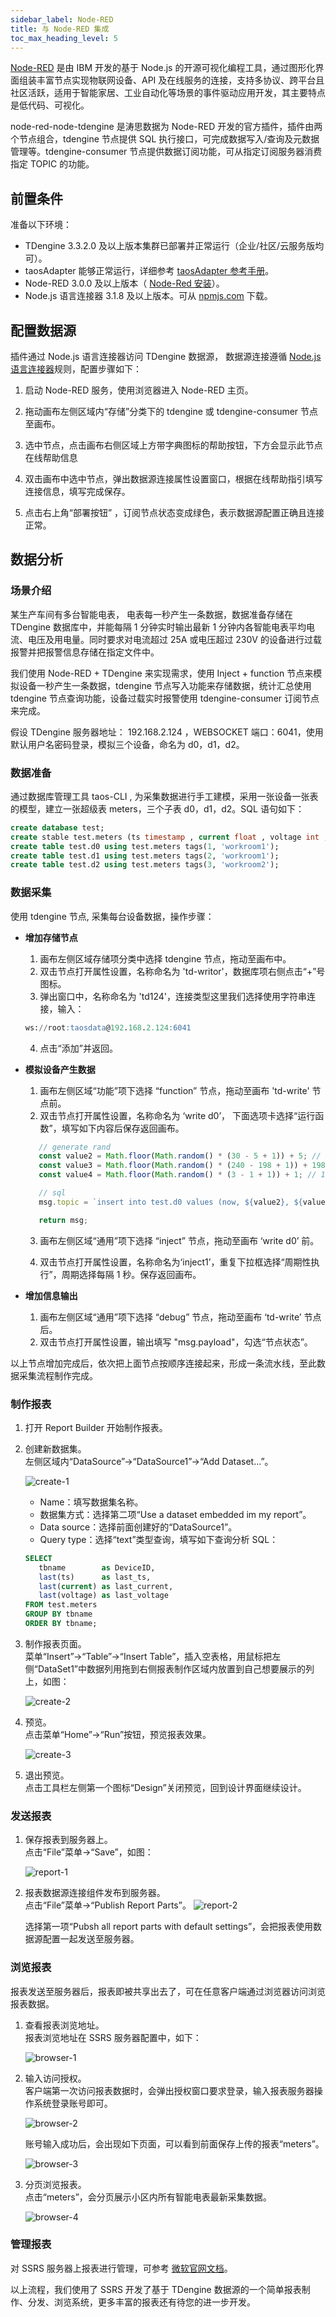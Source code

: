 ```yaml
---
sidebar_label: Node-RED
title: 与 Node-RED 集成
toc_max_heading_level: 5
---
```


[Node-RED](https://nodered.org/) 是由 IBM 开发的基于 Node.js 的开源可视化编程工具，通过图形化界面组装丰富节点实现物联网设备、API 及在线服务的连接，支持多协议、跨平台且社区活跃，适用于智能家居、工业自动化等场景的事件驱动应用开发，其主要特点是低代码、可视化。

node-red-node-tdengine 是涛思数据为 Node-RED 开发的官方插件，插件由两个节点组合，tdengine 节点提供 SQL 执行接口，可完成数据写入/查询及元数据管理等。tdengine-consumer 节点提供数据订阅功能，可从指定订阅服务器消费指定 TOPIC 的功能。

## 前置条件

准备以下环境：

- TDengine 3.3.2.0 及以上版本集群已部署并正常运行（企业/社区/云服务版均可）。
- taosAdapter 能够正常运行，详细参考 [taosAdapter 参考手册](../../../reference/components/taosadapter)。
- Node-RED 3.0.0 及以上版本（ [Node-Red 安装](https://nodered.org/docs/getting-started/)）。
- Node.js 语言连接器 3.1.8 及以上版本。可从 [npmjs.com](https://www.npmjs.com/package/@tdengine/websocket) 下载。


## 配置数据源
插件通过 Node.js 语言连接器访问 TDengine 数据源， 数据源连接遵循 [Node.js 语言连接器](../../../reference/connector/node/)规则，配置步骤如下：

1. 启动 Node-RED 服务，使用浏览器进入 Node-RED 主页。

2. 拖动画布左侧区域内“存储”分类下的 tdengine 或 tdengine-consumer 节点至画布。

3. 选中节点，点击画布右侧区域上方带字典图标的帮助按钮，下方会显示此节点在线帮助信息

4. 双击画布中选中节点，弹出数据源连接属性设置窗口，根据在线帮助指引填写连接信息，填写完成保存。
   
5. 点击右上角“部署按钮” ，订阅节点状态变成绿色，表示数据源配置正确且连接正常。


## 数据分析


### 场景介绍


某生产车间有多台智能电表， 电表每一秒产生一条数据，数据准备存储在 TDengine 数据库中，并能每隔 1 分钟实时输出最新 1 分钟内各智能电表平均电流、电压及用电量。同时要求对电流超过 25A 或电压超过 230V 的设备进行过载报警并把报警信息存储在指定文件中。

我们使用 Node-RED + TDengine 来实现需求，使用 Inject + function 节点来模拟设备一秒产生一条数据，tdengine 节点写入功能来存储数据，统计汇总使用 tdengine 节点查询功能，设备过载实时报警使用 tdengine-consumer 订阅节点来完成。

假设 TDengine 服务器地址： 192.168.2.124 ，WEBSOCKET 端口：6041，使用默认用户名密码登录，模拟三个设备，命名为 d0，d1，d2。

### 数据准备
通过数据库管理工具 taos-CLI , 为采集数据进行手工建模，采用一张设备一张表的模型，建立一张超级表 meters，三个子表 d0，d1，d2。SQL 语句如下：
``` sql
create database test;
create stable test.meters (ts timestamp , current float , voltage int , phase float ) tags (groupid int, location varchar(24));
create table test.d0 using test.meters tags(1, 'workroom1');
create table test.d1 using test.meters tags(2, 'workroom1');
create table test.d2 using test.meters tags(3, 'workroom2');

```

### 数据采集
使用 tdengine 节点, 采集每台设备数据，操作步骤：
- <b>增加存储节点</b> 
  1. 画布左侧区域存储项分类中选择 tdengine 节点，拖动至画布中。
  2. 双击节点打开属性设置，名称命名为 'td-writor'，数据库项右侧点击“+”号图标。
  3. 弹出窗口中，名称命名为 'td124'，连接类型这里我们选择使用字符串连接，输入：
   ``` sql
   ws://root:taosdata@192.168.2.124:6041 
   ```   
  4. 点击“添加”并返回。

- <b>模拟设备产生数据</b> 
  1. 画布左侧区域“功能”项下选择 “function” 节点，拖动至画布 'td-write' 节点前。
  2. 双击节点打开属性设置，名称命名为 ‘write d0’， 下面选项卡选择“运行函数”，填写如下内容后保存返回画布。
   ``` javascript
      // generate rand
      const value2 = Math.floor(Math.random() * (30 - 5 + 1)) + 5; // 5-30
      const value3 = Math.floor(Math.random() * (240 - 198 + 1)) + 198; // 198-240
      const value4 = Math.floor(Math.random() * (3 - 1 + 1)) + 1; // 1-3

      // sql
      msg.topic = `insert into test.d0 values (now, ${value2}, ${value3}, ${value4}) ;`;

      return msg;
   ```
  3. 画布左侧区域“通用”项下选择 “inject” 节点，拖动至画布 ‘write d0’ 前。

   
  4. 双击节点打开属性设置，名称命名为‘inject1’，重复下拉框选择“周期性执行”，周期选择每隔 1 秒。保存返回画布。
   
   
- <b>增加信息输出</b> 
  1. 画布左侧区域“通用”项下选择 “debug” 节点，拖动至画布 ‘td-write’ 节点后。
  2. 双击节点打开属性设置，输出填写 "msg.payload"，勾选“节点状态”。


以上节点增加完成后，依次把上面节点按顺序连接起来，形成一条流水线，至此数据采集流程制作完成。

### 制作报表
1. 打开 Report Builder 开始制作报表。
2. 创建新数据集。  
   左侧区域内“DataSource”->“DataSource1”->“Add Dataset...”。

   ![create-1](img/create-1.webp)

   - Name：填写数据集名称。
   - 数据集方式：选择第二项“Use a dataset embedded im my report”。
   - Data source：选择前面创建好的“DataSource1”。
   - Query type：选择“text”类型查询，填写如下查询分析 SQL：
    
   ``` sql
   SELECT 
      tbname        as DeviceID, 
      last(ts)      as last_ts, 
      last(current) as last_current, 
      last(voltage) as last_voltage 
   FROM test.meters 
   GROUP BY tbname 
   ORDER BY tbname;
   ```
   
3. 制作报表页面。   
   菜单“Insert”->“Table”->“Insert Table”，插入空表格，用鼠标把左侧“DataSet1”中数据列用拖到右侧报表制作区域内放置到自己想要展示的列上，如图：

   ![create-2](img/create-2.webp)

4. 预览。   
   点击菜单“Home”->“Run”按钮，预览报表效果。

   ![create-3](img/create-3.webp)

5. 退出预览。  
   点击工具栏左侧第一个图标“Design”关闭预览，回到设计界面继续设计。

### 发送报表
1. 保存报表到服务器上。  
   点击“File”菜单->“Save”，如图：
   
   ![report-1](img/report-1.webp)

2. 报表数据源连接组件发布到服务器。  
   点击“File”菜单->“Publish Report Parts”。
   ![report-2](img/report-2.webp)

   选择第一项“Pubsh all report parts with default settings”，会把报表使用数据源配置一起发送至服务器。

### 浏览报表
报表发送至服务器后，报表即被共享出去了，可在任意客户端通过浏览器访问浏览报表数据。
1. 查看报表浏览地址。  
   报表浏览地址在 SSRS 服务器配置中，如下：

   ![browser-1](img/browser-1.webp)

2. 输入访问授权。  
   客户端第一次访问报表数据时，会弹出授权窗口要求登录，输入报表服务器操作系统登录账号即可。

   ![browser-2](img/browser-2.webp)

   账号输入成功后，会出现如下页面，可以看到前面保存上传的报表“meters”。

   ![browser-3](img/browser-3.webp)

3. 分页浏览报表。  
   点击“meters”，会分页展示小区内所有智能电表最新采集数据。

   ![browser-4](img/browser-4.webp)

### 管理报表
   对 SSRS 服务器上报表进行管理，可参考 [微软官网文档](https://learn.microsoft.com/zh-cn/sql/reporting-services/report-builder/finding-viewing-and-managing-reports-report-builder-and-ssrs?view=sql-server-ver16)。


以上流程，我们使用了 SSRS 开发了基于 TDengine 数据源的一个简单报表制作、分发、浏览系统，更多丰富的报表还有待您的进一步开发。